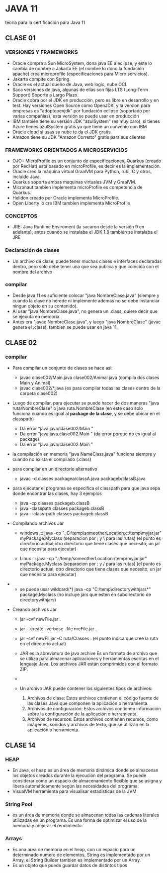 # JAVA 11
teoría para la certificación para Java 11

## CLASE 01 

### VERSIONES Y FRAMEWORKS
- Oracle compra a Sun MicroSystem, dona java EE a eclipse, y este lo cambia de nombre a Jakarta EE (el nombre lo dono la fundación apache)
crea microprofile (especificaciones para Micro servicios).
- Jakarta compite con Spring.
- Oracle es el actual dueño de Java, web logic, nube OCI. 
- Saca versiones de java, algunas de ellas son fijas LTS (Long-Term Support) Soporte a Largo Plazo.
- Oracle cobra por el JDK en producción, pero es libre en desarrollo y en test. Hay versiones Open Source como OpenJDK, y la version para empresas es "adoptopenjdk" por fundación eclipse (soportado por varias compañias), esta versión se puede usar en producción
- IBM también tiene su versión JDK "azulSystem" (es muy caro), si tienes Azure tienes azulSystem gratis ya que tiene un convenio con IBM
- Oracle cloud si usas su nube te da el JDK gratis.
- Amazon tiene su JDK "Amazon Corretto" gratis para sus clientes

### FRAMEWORKS ORIENTADOS A MICROSERVICIOS
- OJO:: MicroProfile es un conjunto de especificaciones, Quarkus (creado por RedHat) está basado en microProfile, es decir es la implementación.
- Oracle creo la máquina virtual GraalVM para Python, rubi, C y otros, incluido Java.
- Quarkus soporta ambas maquinas virtuales JVM y GraalVM.
- Micronaut tambien implementa microProfile es competencia de Quarkus.
- Helidon creado por Oracle implementa MicroProfile.
- Open Liberty lo cre IBM tambien implementa MicroProfile

### CONCEPTOS
- JRE: Java Runtime Enviroment (la sacaron desde la versión 9 en adelante), antes cuando se instalaba el JDK 1.8 también se instalaba el JRE

### Declaración de clases
- Un archivo de clase, puede tener muchas clases e interfaces declaradas dentro, pero solo debe tener una que sea publica y que coincida con el nombre del archivo  

### compilar
- Desde java 11 es suficiente colocar "java NombreClase.java" (siempre y cuando la clase no herede ni implemente ademas no se debe instanciar ningun objeto en su contenido).
- Al usar "java NombreClase.java", no genera un .class, quiere decir que se ejecuta en memoria.
- Antes era "javac NombreClase.java", y luego "java NombreClase" (javac genera el .class), tambien se puede usar en java 11.

## CLASE 02 

### compilar
- Para compilar un conjunto de clases se hace asi:
  - javac clase002/Main.java clase002/Animal.java (compila dos clases Main y Animal)
  - javac clase002/*.java (es para compilar todas las clases dentro de la carpeta clase002)

- Luego de compilar, para ejecutar se puede hacer de dos maneras "java ruta/NombreClase" o java ruta.NombreClase 
(en este caso solo funciona cuando es igual al **package de la clase**, y se debe ubicar en el classpath)
  - Da error "java java/clase002/Main "
  - Da error "java java.clase002.Main " (da error porque no es igual al package)
  - Da error "java java/clase002.Main "

- la compilación en memoria "java NameClass.java" funciona siempre y cuando no exista el compilado (.class)

- para compilar en un directorio alternativo
  - javac -d classes packagea/classA.java packageb/classB.java

- para ejecutar el programa se especifica el classpath para que java sepa donde encontrar las clases, hay 3 ejemplos

  - java -cp classes packageb.classB
  - java -classpath classes packageb.classB
  - java --class-path classes packageb.classB

- Compilando archivos Jar

  - windows ::: java -cp ".;C:\temp\someotherLocation;c:\temp\myjar.jar" myPackage.Myclass
    (separacion por ; y \ para las rutas)
    (el punto es directorio actual;otro directorio que tiene clases que necesito; un jar que necesita para ejecutar)

  - Linux ::: java -cp ".:/temp/someotherLocation:/temp/myjar.jar" myPackage.Myclass
    (separacion por : y / para las rutas)
    (el punto es directorio actual; otro directorio que tiene clases que necesito; un jar que necesita para ejecutar)
- 
  - se puede usar wildcard(*) java -cp "C:\temp\directorywithjars\*" package.Myclass
    (no incluye jars que estén en subdirectorio de directorywithjars)

- Creando archivos Jar

  - jar -cvf newFile.jar .
  - jar --create -verbose -file nreFile.jar .
  - jar -cvf newFil.jar -C ruta/Classes .   (el punto indica que cree la ruta en el directorio actual)

  - JAR es la abreviatura de java archive Es un formato de archivo que se utiliza para almacenar aplicaciones y 
  herramientas escritas en el lenguaje Java. Los archivos JAR están comprimidos con el formato ZIP.
  - 
  - Un archivo JAR puede contener los siguientes tipos de archivos:
     1. Archivos de clase: Estos archivos contienen el código fuente de las clases Java que componen la aplicación o 
    herramienta.
     2. Archivos de configuración: Estos archivos contienen información sobre la configuración de la aplicación o 
    herramienta.
     3. Archivos de recursos: Estos archivos contienen recursos, como imágenes, sonidos y archivos de texto, que se 
    utilizan en la aplicación o herramienta.

## CLASE 14
### HEAP
 - En Java, el heap es un área de memoria dinámica donde se almacenan los objetos creados durante la ejecución del programa. Se puede considerar como un espacio de almacenamiento flexible que se asigna y libera automáticamente según las necesidades del programa.
 - VisualVM herramienta para visualisar estadisticas de la JVM
### String Pool
- es un área de memoria donde se almacenan todas las cadenas literales utilizadas en un programa. Es una forma de optimizar el uso de la memoria y mejorar el rendimiento.
### Arrays
- Es una area de memoria en el heap, con un espacio para un determinado numero de elementos, String es implementado por 
un Array, el String Builder tambien es implementado por un Array.
- Es un objeto que puede guardar datos de distintos tipos
